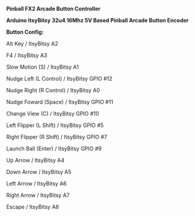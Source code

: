 **Pinball FX2 Arcade Button Controller**

**Arduino ItsyBitsy 32u4 16Mhz 5V Based Pinball Arcade Button Encoder**


**Button Config:**


Alt Key / ItsyBitsy A2

F4 / ItsyBitsy A3

Slow Motion (S) / ItsyBitsy A1

Nudge Left (L Control) / ItsyBitsy GPIO #12

Nudge Right (R Control) / ItsyBitsy A0

Nudge Foward (Space) / ItsyBitsy GPIO #11

Change View  (C) / ItsyBitsy GPIO #10

Left Flipper (L Shift) / ItsyBitsy GPIO #5

Right Flipper (R Shift) / ItsyBitsy GPIO #7

Launch Ball (Enter) / ItsyBitsy GPIO #9

Up Arrow / ItsyBitsy A4

Down Arrow / ItsyBitsy A5

Left Arrow / ItsyBitsy A6

Right Arrow / ItsyBitsy A7

Escape / ItsyBitsy A8
